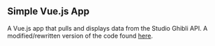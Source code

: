 ## Simple Vue.js App
A Vue.js app that pulls and displays data from the Studio Ghibli API. A modified/rewritten version of the code found [here](https://github.com/taniarascia/sandbox/tree/master/ghibli).
